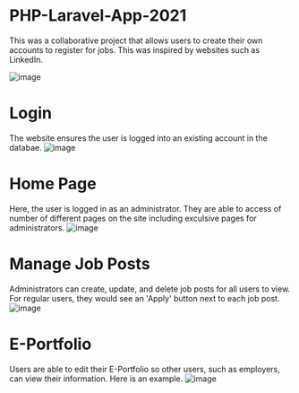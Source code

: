 # PHP-Laravel-App-2021
This was a collaborative project that allows users to create their own accounts to register for jobs. This was inspired by websites such as LinkedIn.

![image](https://user-images.githubusercontent.com/62003762/173732010-346ad1fa-47ec-4e8f-9328-0245dd51114b.png)

# Login
The website ensures the user is logged into an existing account in the databae.
![image](https://user-images.githubusercontent.com/62003762/174056125-5c379fa4-740a-4619-81ff-fa7397bbdc6b.png)

# Home Page
Here, the user is logged in as an administrator. They are able to access of number of different pages on the site including exculsive pages for administrators.
![image](https://user-images.githubusercontent.com/62003762/174056542-4d71d6dc-3453-43a7-950f-a92622e225d1.png)

# Manage Job Posts
Administrators can create, update, and delete job posts for all users to view. For regular users, they would see an 'Apply' button next to each job post.
![image](https://user-images.githubusercontent.com/62003762/174057207-6f11ba5c-8c4e-4632-a3c3-27dca2ebf030.png)

# E-Portfolio
Users are able to edit their E-Portfolio so other users, such as employers, can view their information. Here is an example.
![image](https://user-images.githubusercontent.com/62003762/174057808-bbf5605e-9b13-4b03-abf0-a3bd263b6d45.png)
